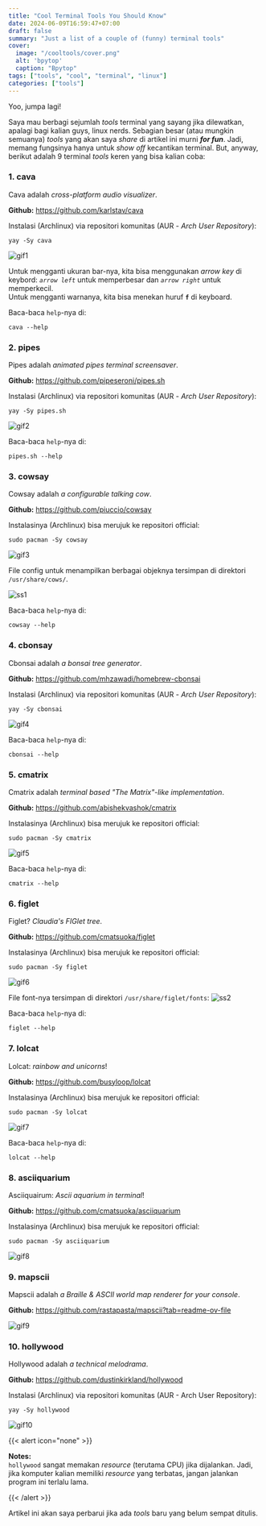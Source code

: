 ```yaml
---
title: "Cool Terminal Tools You Should Know"
date: 2024-06-09T16:59:47+07:00
draft: false
summary: "Just a list of a couple of (funny) terminal tools"
cover:
  image: "/cooltools/cover.png"
  alt: 'bpytop'
  caption: "Bpytop"
tags: ["tools", "cool", "terminal", "linux"]
categories: ["tools"]
---
```


Yoo, jumpa lagi!

Saya mau berbagi sejumlah *tools* terminal yang sayang jika dilewatkan, apalagi bagi kalian guys, linux nerds. Sebagian besar (atau mungkin semuanya) *tools* yang akan saya *share* di artikel ini murni ***for fun***. Jadi, memang fungsinya hanya untuk *show off* kecantikan terminal. But, anyway, berikut adalah 9 terminal *tools* keren yang bisa kalian coba:

### 1. cava

Cava adalah *cross-platform audio visualizer*.

**Github:** https://github.com/karlstav/cava 

Instalasi (Archlinux) via repositori komunitas (AUR - *Arch User Repository*):
```shell
yay -Sy cava
```

![gif1](/cooltools/gif1.gif)

Untuk mengganti ukuran bar-nya, kita bisa menggunakan *arrow key* di keybord: *`arrow left`* untuk memperbesar dan *`arrow right`* untuk memperkecil.  
Untuk mengganti warnanya, kita bisa menekan huruf **`f`** di keyboard.

Baca-baca `help`-nya di:
```shell
cava --help
```

### 2. pipes

Pipes adalah *animated pipes terminal screensaver*.

**Github:** https://github.com/pipeseroni/pipes.sh

Instalasi (Archlinux) via repositori komunitas (AUR - *Arch User Repository*):
```shell
yay -Sy pipes.sh
```

![gif2](/cooltools/gif2.gif)

Baca-baca `help`-nya di:
```shell
pipes.sh --help
```

### 3. cowsay

Cowsay adalah *a configurable talking cow*.

**Github:** https://github.com/piuccio/cowsay

Instalasinya (Archlinux) bisa merujuk ke repositori official:
```shell
sudo pacman -Sy cowsay
```
![gif3](/cooltools/gif3.gif)

File config untuk menampilkan berbagai objeknya tersimpan di direktori `/usr/share/cows/`.

![ss1](/cooltools/ss1.png)

Baca-baca `help`-nya di:
```shell
cowsay --help
```

### 4. cbonsay

Cbonsai adalah *a bonsai tree generator*.

**Github:** https://github.com/mhzawadi/homebrew-cbonsai

Instalasi (Archlinux) via repositori komunitas (AUR - *Arch User Repository*):
```shell
yay -Sy cbonsai
```

![gif4](/cooltools/gif4.gif)

Baca-baca `help`-nya di:
```shell
cbonsai --help
```

### 5. cmatrix

Cmatrix adalah *terminal based "The Matrix"-like implementation*.

**Github:** https://github.com/abishekvashok/cmatrix

Instalasinya (Archlinux) bisa merujuk ke repositori official:
```shell
sudo pacman -Sy cmatrix
```
![gif5](/cooltools/gif5.gif)

Baca-baca `help`-nya di:
```shell
cmatrix --help
```

### 6. figlet

Figlet? *Claudia's FIGlet tree*.

**Github:** https://github.com/cmatsuoka/figlet

Instalasinya (Archlinux) bisa merujuk ke repositori official:
```shell
sudo pacman -Sy figlet
```
![gif6](/cooltools/gif6.gif)

File font-nya tersimpan di direktori `/usr/share/figlet/fonts`:
![ss2](/cooltools/ss2.png)

Baca-baca `help`-nya di:
```shell
figlet --help
```

### 7. lolcat

Lolcat: *rainbow and unicorns*!

**Github:** https://github.com/busyloop/lolcat

Instalasinya (Archlinux) bisa merujuk ke repositori official:
```shell
sudo pacman -Sy lolcat
```

![gif7](/cooltools/gif7.gif)

Baca-baca `help`-nya di:
```shell
lolcat --help
```

### 8. asciiquarium

Asciiquairum: *Ascii aquarium in terminal*!

**Github:** https://github.com/cmatsuoka/asciiquarium

Instalasinya (Archlinux) bisa merujuk ke repositori official:
```shell
sudo pacman -Sy asciiquarium
```

![gif8](/cooltools/gif8.gif)

### 9. mapscii

Mapscii adalah *a Braille & ASCII world map renderer for your console*.

**Github:** https://github.com/rastapasta/mapscii?tab=readme-ov-file

![gif9](/cooltools/gif9.gif)

### 10. hollywood

Hollywood adalah *a technical melodrama*.

**Github:** https://github.com/dustinkirkland/hollywood

Instalasi (Archlinux) via repositori komunitas (AUR - Arch User Repository):
```shell
yay -Sy hollywood
```

![gif10](/cooltools/gif10.gif)

{{< alert icon="none" >}}

**Notes:**  
`hollywood` sangat memakan _resource_ (terutama CPU) jika dijalankan. Jadi, jika komputer kalian memiliki _resource_ yang terbatas, jangan jalankan program ini terlalu lama.

{{< /alert >}}




Artikel ini akan saya perbarui jika ada *tools* baru yang belum sempat ditulis.

